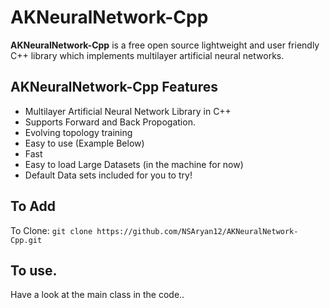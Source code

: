 # AKNeuralNetwork-Cpp
**AKNeuralNetwork-Cpp** is a free open source lightweight and user friendly C++ library which implements multilayer artificial neural networks.

## AKNeuralNetwork-Cpp Features
* Multilayer Artificial Neural Network Library in C++
* Supports Forward and Back Propogation.
* Evolving topology training
* Easy to use (Example Below)
* Fast
* Easy to load Large Datasets (in the machine for now)
* Default Data sets included for you to try!

## To Add
To Clone: `git clone https://github.com/NSAryan12/AKNeuralNetwork-Cpp.git`

## To use.
Have a look at the main class in the code..
